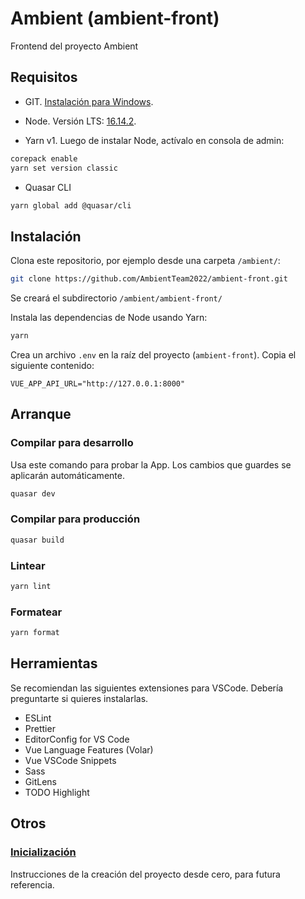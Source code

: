 # Ambient (ambient-front)

Frontend del proyecto Ambient

## Requisitos

- GIT. [Instalación para Windows](https://git-scm.com/download/win).

- Node. Versión LTS: [16.14.2](https://nodejs.org/dist/v16.14.2/node-v16.14.2-x64.msi).

- Yarn v1. Luego de instalar Node, actívalo en consola de admin:

```bash
corepack enable
yarn set version classic
```

- Quasar CLI

```bash
yarn global add @quasar/cli
```

## Instalación

Clona este repositorio, por ejemplo desde una carpeta `/ambient/`:

```bash
git clone https://github.com/AmbientTeam2022/ambient-front.git
```

Se creará el subdirectorio `/ambient/ambient-front/`

Instala las dependencias de Node usando Yarn:

```bash
yarn
```

Crea un archivo `.env` en la raíz del proyecto (`ambient-front`). Copia el siguiente contenido:

```
VUE_APP_API_URL="http://127.0.0.1:8000"
```

## Arranque

### Compilar para desarrollo

Usa este comando para probar la App. Los cambios que guardes se aplicarán automáticamente.

```bash
quasar dev
```

### Compilar para producción

```bash
quasar build
```

### Lintear

```bash
yarn lint
```

### Formatear

```bash
yarn format
```

## Herramientas

Se recomiendan las siguientes extensiones para VSCode. Debería preguntarte si quieres instalarlas.

- ESLint
- Prettier
- EditorConfig for VS Code
- Vue Language Features (Volar)
- Vue VSCode Snippets
- Sass
- GitLens
- TODO Highlight

## Otros

### [Inicialización](docs/init.md)

Instrucciones de la creación del proyecto desde cero, para futura referencia.
